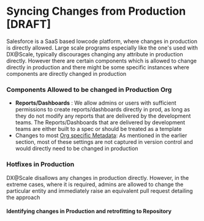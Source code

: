 # Syncing Changes from Production \[DRAFT\]

Salesforce is a SaaS based lowcode platform, where changes in production is directly allowed. Large scale programs especially like the one's used with DX@Scale, typically discourages changing any attribute in production directly. However there are certain components which is allowed to change directly in production and there might be some specific instances where components are directly changed in production

### Components Allowed to be changed in Production Org

* **Reports/Dashboards** :  We allow admins or users with sufficient permissions to create reports/dashboards directly in prod, as long as they do not modify any reports that are delivered by the development teams. The Reports/Dashboards that are delivered by development teams are either built to a spec or should be treated as a template
* Changes to most  [Org specific Metadata](../scm/dealing-with-sensitive-metadata/):  As mentioned in the earlier section, most of these settings are not captured in version control and would directly need to be changed in production

### Hotfixes in Production

DX@Scale disallows any changes in production directly. However, in the extreme cases, where it is required, admins are allowed to change the particular entity and immediately raise an equivalent pull request detailing the approach

#### Identifying changes in Production and retrofitting to Repository



